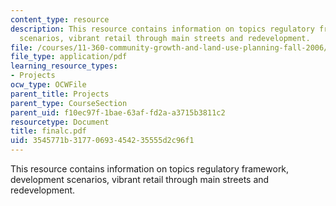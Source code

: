 ```yaml
---
content_type: resource
description: This resource contains information on topics regulatory framework, development
  scenarios, vibrant retail through main streets and redevelopment.
file: /courses/11-360-community-growth-and-land-use-planning-fall-2006/3545771b31770693454235555d2c96f1_finalc.pdf
file_type: application/pdf
learning_resource_types:
- Projects
ocw_type: OCWFile
parent_title: Projects
parent_type: CourseSection
parent_uid: f10ec97f-1bae-63af-fd2a-a3715b3811c2
resourcetype: Document
title: finalc.pdf
uid: 3545771b-3177-0693-4542-35555d2c96f1
---
```

This resource contains information on topics regulatory framework, development scenarios, vibrant retail through main streets and redevelopment.

